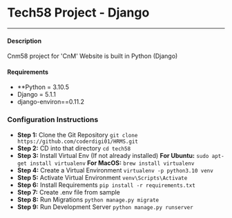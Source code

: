 # Tech58 Project - Django
---
#### Description
Cnm58 project for 'CnM' Website is built in Python (Django)
#### Requirements
* **Python = 3.10.5
* Django = 5.1.1
* django-environ==0.11.2
### Configuration Instructions
* **Step 1:** Clone the Git Repository
  `git clone https://github.com/coderdigi01/HRMS.git`
* **Step 2:** CD into that directory
 `cd tech58`
* **Step 3:** Install Virtual Env (If not already installed)
 **For Ubuntu:** `sudo apt-get install virtualenv`
 **For MacOS:** `brew install virtualenv`
* **Step 4:** Create a Virtual Environment
  `virtualenv -p python3.10 venv`
* **Step 5:** Activate Virtual Environment
 `venv\Scripts\Activate`
* **Step 6:** Install Requirements
 `pip install -r requirements.txt`
* **Step 7:** Create .env file from sample
* **Step 8:** Run Migrations
 `python manage.py migrate`
* **Step 9:** Run Development Server
 `python manage.py runserver`